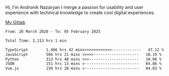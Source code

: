 Hi, I'm Andronik Nazaryan
I merge a passion for usability and user experience with technical knowledge to create cool digital experiences.

[My Gitlab](https://gitlab.com/anridev24)

<!--START_SECTION:waka-->

```txt
From: 28 March 2020 - To: 05 February 2025

Total Time: 3,113 hrs 1 min

TypeScript        1,466 hrs 42 mins>>>>>>>>>>>>-------------   47.12 %
JavaScript        566 hrs 21 mins >>>>>--------------------   18.19 %
Python            313 hrs 48 mins >>>----------------------   10.08 %
JSON              151 hrs 13 mins >------------------------   04.86 %
Vue.js            150 hrs 20 mins >------------------------   04.83 %
```

<!--END_SECTION:waka-->
